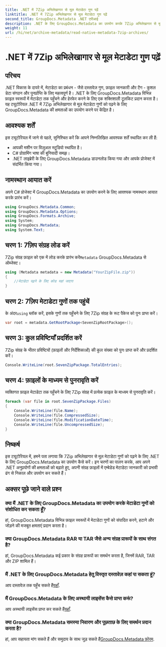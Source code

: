 ```yaml
---
title: .NET में 7Zip अभिलेखागार से मूल मेटाडेटा गुण पढ़ें
linktitle: .NET में 7Zip अभिलेखागार से मूल मेटाडेटा गुण पढ़ें
second_title: GroupDocs.Metadata .NET एपीआई
description: .NET के लिए GroupDocs.Metadata का उपयोग करके 7Zip अभिलेखागार से मूल मेटाडेटा गुणों को पढ़ना सीखें। अपने .NET एप्लिकेशन की डेटा प्रबंधन क्षमताओं को बढ़ाएँ।
weight: 11
url: /hi/net/archive-metadata/read-native-metadata-7zip-archives/
---
```


# .NET में 7Zip अभिलेखागार से मूल मेटाडेटा गुण पढ़ें

## परिचय
.NET विकास के दायरे में, मेटाडेटा का प्रबंधन - जैसे दस्तावेज़ गुण, फ़ाइल जानकारी और टैग - कुशल डेटा संगठन और पुनर्प्राप्ति के लिए महत्वपूर्ण है। .NET के लिए GroupDocs.Metadata विभिन्न फ़ाइल स्वरूपों में मेटाडेटा तक पहुँचने और हेरफेर करने के लिए एक शक्तिशाली टूलकिट प्रदान करता है। यह ट्यूटोरियल .NET में 7Zip अभिलेखागार से मूल मेटाडेटा गुणों को पढ़ने के लिए GroupDocs.Metadata की क्षमताओं का उपयोग करने पर केंद्रित है। 
## आवश्यक शर्तें
इस ट्यूटोरियल में जाने से पहले, सुनिश्चित करें कि आपने निम्नलिखित आवश्यक शर्तें स्थापित कर ली हैं:
- आपकी मशीन पर विज़ुअल स्टूडियो स्थापित है।
- C# प्रोग्रामिंग भाषा की बुनियादी समझ।
- .NET लाइब्रेरी के लिए GroupDocs.Metadata डाउनलोड किया गया और आपके प्रोजेक्ट में संदर्भित किया गया।

## नामस्थान आयात करें
अपने C# प्रोजेक्ट में GroupDocs.Metadata का उपयोग करने के लिए आवश्यक नामस्थान आयात करके प्रारंभ करें।
```csharp
using GroupDocs.Metadata.Common;
using GroupDocs.Metadata.Options;
using GroupDocs.Formats.Archive;
using System;
using GroupDocs.Metadata;
using System.Text;
```
## चरण 1: 7ज़िप संग्रह लोड करें
 7Zip संग्रह फ़ाइल को एक में लोड करके प्रारंभ करें`Metadata` GroupDocs.Metadata से ऑब्जेक्ट।
```csharp
using (Metadata metadata = new Metadata("YourZipFile.zip"))
{
    //मेटाडेटा पढ़ने के लिए कोड यहां जाएगा
}
```
## चरण 2: 7ज़िप मेटाडेटा गुणों तक पहुंचें
 के अंदर`using` ब्लॉक करें, इसके गुणों तक पहुँचने के लिए 7Zip संग्रह के रूट पैकेज को पुनः प्राप्त करें।
```csharp
var root = metadata.GetRootPackage<SevenZipRootPackage>();
```
## चरण 3: कुल प्रविष्टियाँ प्रदर्शित करें
7Zip संग्रह के भीतर प्रविष्टियों (फ़ाइलों और निर्देशिकाओं) की कुल संख्या को पुनः प्राप्त करें और प्रदर्शित करें।
```csharp
Console.WriteLine(root.SevenZipPackage.TotalEntries);
```
## चरण 4: फ़ाइलों के माध्यम से पुनरावृति करें
व्यक्तिगत फ़ाइल मेटाडेटा तक पहुँचने के लिए 7Zip संग्रह में प्रत्येक फ़ाइल के माध्यम से पुनरावृति करें।
```csharp
foreach (var file in root.SevenZipPackage.Files)
{
    Console.WriteLine(file.Name);
    Console.WriteLine(file.CompressedSize);
    Console.WriteLine(file.ModificationDateTime);
    Console.WriteLine(file.UncompressedSize);
}
```

## निष्कर्ष
इस ट्यूटोरियल में, हमने पता लगाया कि 7Zip अभिलेखागार से मूल मेटाडेटा गुणों को पढ़ने के लिए .NET के लिए GroupDocs.Metadata का उपयोग कैसे करें। इन चरणों का पालन करके, आप अपने .NET अनुप्रयोगों की क्षमताओं को बढ़ाते हुए, अपनी संग्रह फ़ाइलों में एम्बेडेड मेटाडेटा जानकारी को प्रभावी ढंग से निकाल और उपयोग कर सकते हैं।

## अक्सर पूछे जाने वाले प्रश्न
### क्या मैं .NET के लिए GroupDocs.Metadata का उपयोग करके मेटाडेटा गुणों को संशोधित कर सकता हूँ?
हां, GroupDocs.Metadata विभिन्न फ़ाइल स्वरूपों में मेटाडेटा गुणों को संपादित करने, हटाने और जोड़ने की मजबूत क्षमताएं प्रदान करता है।
### क्या GroupDocs.Metadata RAR या TAR जैसे अन्य संग्रह प्रारूपों के साथ संगत है?
हां, GroupDocs.Metadata कई प्रकार के संग्रह प्रारूपों का समर्थन करता है, जिनमें RAR, TAR और ZIP शामिल हैं।
### मैं .NET के लिए GroupDocs.Metadata हेतु विस्तृत दस्तावेज़ कहां पा सकता हूं?
 आप दस्तावेज़ तक पहुँच सकते हैं[यहाँ](https://tutorials.groupdocs.com/metadata/net/).
### मैं GroupDocs.Metadata के लिए अस्थायी लाइसेंस कैसे प्राप्त करूं?
 आप अस्थायी लाइसेंस प्राप्त कर सकते हैं[यहाँ](https://purchase.groupdocs.com/temporary-license/).
### क्या GroupDocs.Metadata समस्या निवारण और पूछताछ के लिए समर्थन प्रदान करता है?
 हां, आप सहायता मांग सकते हैं और समुदाय के साथ जुड़ सकते हैं[GroupDocs.Metadata फ़ोरम](https://forum.groupdocs.com/c/metadata/14).